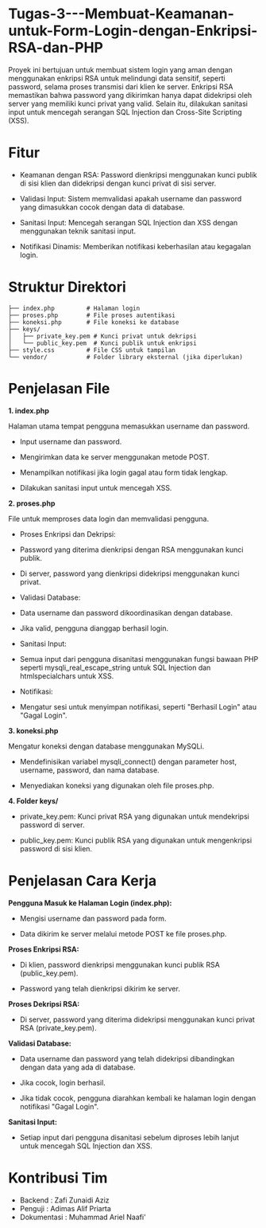 # Tugas-3---Membuat-Keamanan-untuk-Form-Login-dengan-Enkripsi-RSA-dan-PHP
Proyek ini bertujuan untuk membuat sistem login yang aman dengan menggunakan enkripsi RSA untuk melindungi data sensitif, seperti password, selama proses transmisi dari klien ke server. Enkripsi RSA memastikan bahwa password yang dikirimkan hanya dapat didekripsi oleh server yang memiliki kunci privat yang valid. Selain itu, dilakukan sanitasi input untuk mencegah serangan SQL Injection dan Cross-Site Scripting (XSS).

# Fitur
* Keamanan dengan RSA: Password dienkripsi menggunakan kunci publik di sisi klien dan didekripsi dengan kunci privat di sisi server.

* Validasi Input: Sistem memvalidasi apakah username dan password yang dimasukkan cocok dengan data di database.

* Sanitasi Input: Mencegah serangan SQL Injection dan XSS dengan menggunakan teknik sanitasi input.

* Notifikasi Dinamis: Memberikan notifikasi keberhasilan atau kegagalan login.

# Struktur Direktori
 ```.
├── index.php         # Halaman login
├── proses.php        # File proses autentikasi
├── koneksi.php       # File koneksi ke database
├── keys/
│   ├── private_key.pem # Kunci privat untuk dekripsi
│   └── public_key.pem  # Kunci publik untuk enkripsi
├── style.css         # File CSS untuk tampilan
└── vendor/           # Folder library eksternal (jika diperlukan)
```
# Penjelasan File
**1. index.php**

Halaman utama tempat pengguna memasukkan username dan password.

- Input username dan password.

- Mengirimkan data ke server menggunakan metode POST.

- Menampilkan notifikasi jika login gagal atau form tidak lengkap.

- Dilakukan sanitasi input untuk mencegah XSS.

**2. proses.php**

File untuk memproses data login dan memvalidasi pengguna.

- Proses Enkripsi dan Dekripsi:

 - Password yang diterima dienkripsi dengan RSA menggunakan kunci publik.

 - Di server, password yang dienkripsi didekripsi menggunakan kunci privat.

- Validasi Database:

 - Data username dan password dikoordinasikan dengan database.

 - Jika valid, pengguna dianggap berhasil login.

- Sanitasi Input:

 - Semua input dari pengguna disanitasi menggunakan fungsi bawaan PHP seperti mysqli_real_escape_string untuk SQL Injection dan htmlspecialchars untuk XSS.

- Notifikasi:

 - Mengatur sesi untuk menyimpan notifikasi, seperti "Berhasil Login" atau "Gagal Login".

**3. koneksi.php**

Mengatur koneksi dengan database menggunakan MySQLi.

- Mendefinisikan variabel mysqli_connect() dengan parameter host, username, password, dan nama database.

- Menyediakan koneksi yang digunakan oleh file proses.php.

**4. Folder keys/**

- private_key.pem: Kunci privat RSA yang digunakan untuk mendekripsi password di server.

- public_key.pem: Kunci publik RSA yang digunakan untuk mengenkripsi password di sisi klien.

# Penjelasan Cara Kerja

**Pengguna Masuk ke Halaman Login (index.php):**

- Mengisi username dan password pada form.

- Data dikirim ke server melalui metode POST ke file proses.php.

**Proses Enkripsi RSA:**

- Di klien, password dienkripsi menggunakan kunci publik RSA (public_key.pem).

- Password yang telah dienkripsi dikirim ke server.

**Proses Dekripsi RSA:**

- Di server, password yang diterima didekripsi menggunakan kunci privat RSA (private_key.pem).

**Validasi Database:**

- Data username dan password yang telah didekripsi dibandingkan dengan data yang ada di database.

- Jika cocok, login berhasil.

- Jika tidak cocok, pengguna diarahkan kembali ke halaman login dengan notifikasi "Gagal Login".

**Sanitasi Input:**

- Setiap input dari pengguna disanitasi sebelum diproses lebih lanjut untuk mencegah SQL Injection dan XSS.
  
# Kontribusi Tim
- Backend     : Zafi Zunaidi Aziz
- Penguji     : Adimas Alif Priarta
- Dokumentasi : Muhammad Ariel Naafi'
